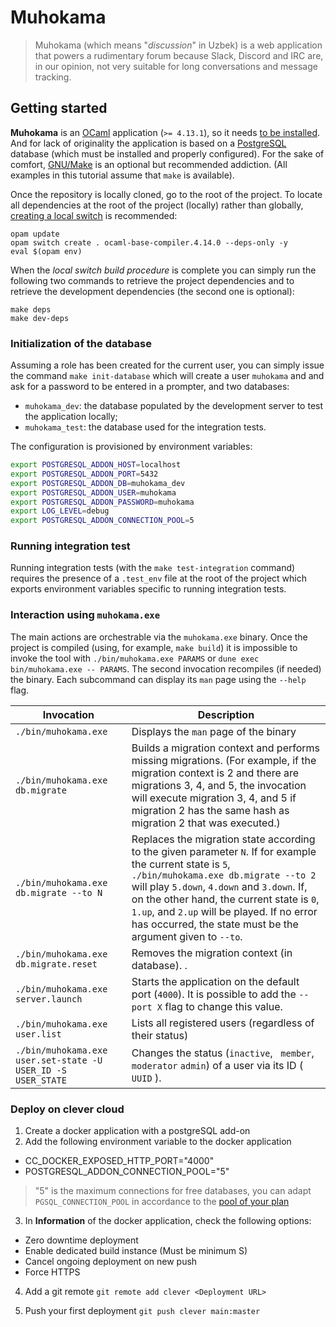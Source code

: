 # Muhokama

> Muhokama (which means "_discussion_" in Uzbek) is a web application that
> powers a rudimentary forum because Slack, Discord and IRC are, in our opinion,
> not very suitable for long conversations and message tracking.

## Getting started

**Muhokama** is an [OCaml](https;//ocaml.org) application (`>= 4.13.1`), so it
needs [to be installed](https://ocaml.org/learn/tutorials/up_and_running.html).
And for lack of originality the application is based on a
[PostgreSQL](https://www.postgresql.org/) database (which must be installed and
properly configured). For the sake of comfort,
[GNU/Make](https://www.gnu.org/software/make/) is an optional but recommended
addiction. (All examples in this tutorial assume that `make` is available).

Once the repository is locally cloned, go to the root of the project. To locate
all dependencies at the root of the project (locally) rather than globally,
[creating a local switch](https://opam.ocaml.org/doc/Usage.html#opam-switch) is
recommended:

``` shellsession
opam update
opam switch create . ocaml-base-compiler.4.14.0 --deps-only -y
eval $(opam env)
```

When the _local switch build procedure_ is complete you can simply run the
following two commands to retrieve the project dependencies and to retrieve the
development dependencies (the second one is optional):

``` shellsession
make deps
make dev-deps
```

### Initialization of the database

Assuming a role has been created for the current user, you can simply issue the
command `make init-database` which will create a user `muhokama` and and ask for
a password to be entered in a prompter, and two databases:

- `muhokama_dev`: the database populated by the development server to test the
  application locally;
- `muhokama_test`: the database used for the integration tests.

The configuration is provisioned by environment variables:

``` sh
export POSTGRESQL_ADDON_HOST=localhost
export POSTGRESQL_ADDON_PORT=5432
export POSTGRESQL_ADDON_DB=muhokama_dev
export POSTGRESQL_ADDON_USER=muhokama
export POSTGRESQL_ADDON_PASSWORD=muhokama
export LOG_LEVEL=debug
export POSTGRESQL_ADDON_CONNECTION_POOL=5
```

### Running integration test

Running integration tests (with the `make test-integration` command) requires
the presence of a `.test_env` file at the root of the project which exports
environment variables specific to running integration tests.


### Interaction using `muhokama.exe`

The main actions are orchestrable via the `muhokama.exe` binary. Once the
project is compiled (using, for example, `make build`) it is impossible to
invoke the tool with `./bin/muhokama.exe PARAMS` or `dune exec bin/muhokama.exe
-- PARAMS`. The second invocation recompiles (if needed) the binary. Each
subcommand can display its `man` page using the `--help` flag.

| Invocation | Description
| -- | -- |
| `./bin/muhokama.exe` | Displays the `man` page of the binary |
| `./bin/muhokama.exe db.migrate` | Builds a migration context and performs missing migrations. (For example, if the migration context is 2 and there are migrations 3, 4, and 5, the invocation will execute migration 3, 4, and 5 if migration 2 has the same hash as migration 2 that was executed.) |
| `./bin/muhokama.exe db.migrate --to N` | Replaces the migration state according to the given parameter `N`. If for example the current state is `5`, `./bin/muhokama.exe db.migrate --to 2` will play `5.down`, `4.down` and `3.down`. If, on the other hand, the current state is `0`, `1.up`, and `2.up` will be played. If no error has occurred, the state must be the argument given to `--to`. |
| `./bin/muhokama.exe db.migrate.reset` | Removes the migration context (in database). . |
| `./bin/muhokama.exe server.launch`| Starts the application on the default port (`4000`). It is possible to add the `--port X` flag to change this value. |
| `./bin/muhokama.exe user.list` | Lists all registered users (regardless of their status) |
| `./bin/muhokama.exe user.set-state -U USER_ID -S USER_STATE` | Changes the status (`inactive`, ` member`,  `moderator` `admin`) of a user via its ID ( `UUID` ). |

### Deploy on clever cloud

1. Create a docker application with a postgreSQL add-on
2. Add the following environment variable to the docker application
  - CC_DOCKER_EXPOSED_HTTP_PORT="4000"
  - POSTGRESQL_ADDON_CONNECTION_POOL="5"

> "5" is the maximum connections for free databases, you can adapt `PGSQL_CONNECTION_POOL` in accordance to the [pool of your plan](https://www.clever-cloud.com/doc/deploy/addon/postgresql/postgresql/#plans)

3. In **Information** of the docker application, check the following options:
  - Zero downtime deployment
  - Enable dedicated build instance (Must be minimum S)
  - Cancel ongoing deployment on new push
  - Force HTTPS

4. Add a git remote `git remote add clever <Deployment URL>`

5. Push your first deployment `git push clever main:master`